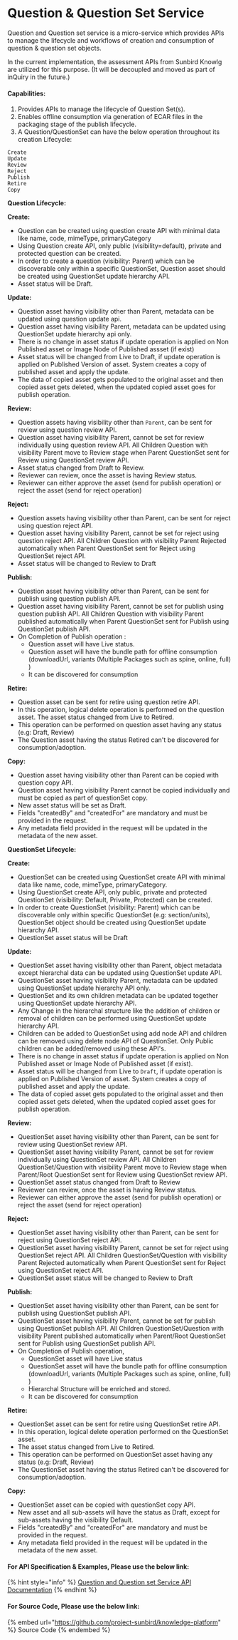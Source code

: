 # Question & Question Set Service

Question and Question set service is a micro-service which provides APIs to manage the lifecycle and workflows of creation and consumption of question & question set objects.

In the current implementation, the assessment APIs from Sunbird Knowlg are utilized for this purpose. (It will be decoupled and moved as part of inQuiry in the future.)

#### Capabilities:

1. Provides APIs to manage the lifecycle of Question Set(s).
2. Enables offline consumption via generation of ECAR files in the packaging stage of the publish lifecycle.
3. A Question/QuestionSet can have the below operation throughout its creation Lifecycle:

```
Create
Update
Review
Reject
Publish
Retire
Copy
```

**Question Lifecycle:**

**Create:**

* Question can be created using question create API with minimal data like name, code, mimeType, primaryCategory
* Using Question create API, only public (visibility=default), private and protected question can be created.
* In order to create a question (visibility: Parent) which can be discoverable only within a specific QuestionSet, Question asset should be created using QuestionSet update hierarchy API.
* Asset status will be Draft.

**Update:**

* Question asset having visibility other than Parent, metadata can be updated using question update api.
* Question asset having visibility Parent, metadata can be updated using QuestionSet update hierarchy api only.
* There is no change in asset status if update operation is applied on Non Published asset or Image Node of Published assset (if exist)
* Asset status will be changed from Live to Draft, if update operation is applied on Published Version of asset. System creates a copy of published asset and apply the update.
* The data of copied asset gets populated to the original asset and then copied asset gets deleted, when the updated copied asset goes for publish operation.

**Review:**

* Question assets having visibility other than `Parent`, can be sent for review using question review API.
* Question asset having visibility Parent, cannot be set for review individually using question review API. All Children Question with visibility Parent move to Review stage when Parent QuestionSet sent for Review using QuestionSet review API.
* Asset status changed from Draft to Review.
* Reviewer can review, once the asset is having Review status.
* Reviewer can either approve the asset (send for publish operation) or reject the asset (send for reject operation)

**Reject:**

* Question assets having visibility other than Parent, can be sent for reject using question reject API.
* Question asset having visibility Parent, cannot be set for reject using question reject API. All Children Question with visibility Parent Rejected automatically when Parent QuestionSet sent for Reject using QuestionSet reject API.
* Asset status will be changed to Review to Draft

**Publish:**

* Question asset having visibility other than Parent, can be sent for publish using question publish API.
* Question asset having visibility Parent, cannot be set for publish using question publish API. All Children Question with visibility Parent published automatically when Parent QuestionSet sent for Publish using QuestionSet publish API.
* On Completion of Publish operation :
  * Question asset will have Live status.
  * Question asset will have the bundle path for offline consumption (downloadUrl, variants (Multiple Packages such as spine, online, full) )
  * It can be discovered for consumption

**Retire:**

* Question asset can be sent for retire using question retire API.
* In this operation, logical delete operation is performed on the question asset. The asset status changed from Live to Retired.
* This operation can be performed on question asset having any status (e.g: Draft, Review)
* The Question asset having the status Retired can't be discovered for consumption/adoption.

**Copy:**

* Question asset having visibility other than Parent can be copied with question copy API.
* Question asset having visibility Parent cannot be copied individually and must be copied as part of questionSet copy.
* New asset status will be set as Draft.
* Fields "createdBy" and "createdFor" are mandatory and must be provided in the request.
* Any metadata field provided in the request will be updated in the metadata of the new asset.

**QuestionSet Lifecycle:**

**Create:**

* QuestionSet can be created using QuestionSet create API with minimal data like name, code, mimeType, primaryCategory.
* Using QuestionSet create API, only public, private and protected QuestionSet (visibility: Default, Private, Protected) can be created.
* In order to create QuestionSet (visibility: Parent) which can be discoverable only within specific QuestionSet (e.g: section/units), QuestionSet object should be created using QuestionSet update hierarchy API.
* QuestionSet asset status will be Draft

**Update:**

* QuestionSet asset having visibility other than Parent, object metadata except hierarchal data can be updated using QuestionSet update API.
* QuestionSet asset having visibility Parent, metadata can be updated using QuestionSet update hierarchy API only.
* QuestionSet and its own children metadata can be updated together using QuestionSet update hierarchy API.
* Any Change in the hierarchal structure like the addition of children or removal of children can be performed using QuestionSet update hierarchy API.
* Children can be added to QuestionSet using add node API and children can be removed using delete node API of QuestionSet. Only Public children can be added/removed using these API's.
* There is no change in asset status if update operation is applied on Non Published asset or Image Node of Published asset (if exist).
* Asset status will be changed from Live to `Draft`, if update operation is applied on Published Version of asset. System creates a copy of published asset and apply the update.
* The data of copied asset gets populated to the original asset and then copied asset gets deleted, when the updated copied asset goes for publish operation.

**Review:**

* QuestionSet asset having visibility other than Parent, can be sent for review using QuestionSet review API.
* QuestionSet asset having visibility Parent, cannot be set for review individually using QuestionSet review API. All Children QuestionSet/Question with visibility Parent move to Review stage when Parent/Root QuestionSet sent for Review using QuestionSet review API.
* QuestionSet asset status changed from Draft to Review
* Reviewer can review, once the asset is having Review status.
* Reviewer can either approve the asset (send for publish operation) or reject the asset (send for reject operation)

**Reject:**

* QuestionSet asset having visibility other than Parent, can be sent for reject using QuestionSet reject API.
* QuestionSet asset having visibility Parent, cannot be set for reject using QuestionSet reject API. All Children QuestionSet/Question with visibility Parent Rejected automatically when Parent QuestionSet sent for Reject using QuestionSet reject API.
* QuestionSet asset status will be changed to Review to Draft

**Publish:**

* QuestionSet asset having visibility other than Parent, can be sent for publish using QuestionSet publish API.
* QuestionSet asset having visibility Parent, cannot be set for publish using QuestionSet publish API. All Children QuestionSet/Question with visibility Parent published automatically when Parent/Root QuestionSet sent for Publish using QuestionSet publish API.
* On Completion of Publish operation,
  * QuestionSet asset will have Live status
  * QuestionSet asset will have the bundle path for offline consumption (downloadUrl, variants (Multiple Packages such as spine, online, full) )
  * Hierarchal Structure will be enriched and stored.
  * It can be discovered for consumption

**Retire:**

* QuestionSet asset can be sent for retire using QuestionSet retire API.
* In this operation, logical delete operation performed on the QuestionSet asset.
* The asset status changed from Live to Retired.
* This operation can be performed on QuestionSet asset having any status (e.g: Draft, Review)
* The QuestionSet asset having the status Retired can't be discovered for consumption/adoption.

**Copy:**

* QuestionSet asset can be copied with questionSet copy API.
* New asset and all sub-assets will have the status as Draft, except for sub-assets having the visibility Default.
* Fields "createdBy" and "createdFor" are mandatory and must be provided in the request.
* Any metadata field provided in the request will be updated in the metadata of the new asset.

#### For API Specification & Examples, Please use the below link:

{% hint style="info" %}
[Question and Question set Service API Documentation](http://docs.sunbird.org/latest/apis/questionapi/)
{% endhint %}

#### For Source Code, Please use the below link:

{% embed url="https://github.com/project-sunbird/knowledge-platform" %}
Source Code
{% endembed %}

